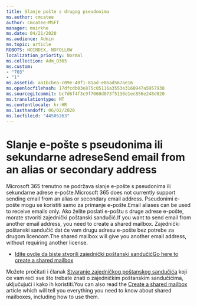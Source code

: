 ```yaml
---
title: Slanje pošte s drugog pseudonima
ms.author: cmcatee
author: cmcatee-MSFT
manager: mnirkhe
ms.date: 04/21/2020
ms.audience: Admin
ms.topic: article
ROBOTS: NOINDEX, NOFOLLOW
localization_priority: Normal
ms.collection: Adm_O365
ms.custom:
- "703"
- "1"
ms.assetid: aa1bcbea-c09e-40f1-81ad-e86ad567ae16
ms.openlocfilehash: 17dfcdb03e875c05116a3553e3160947a5957938
ms.sourcegitcommit: bc7d6f4f3c9f7060d073f5130e1ec856e248d020
ms.translationtype: MT
ms.contentlocale: hr-HR
ms.lasthandoff: 06/02/2020
ms.locfileid: "44505263"
---
```

# <a name="send-email-from-an-alias-or-secondary-address"></a><span data-ttu-id="dba31-102">Slanje e-pošte s pseudonima ili sekundarne adrese</span><span class="sxs-lookup"><span data-stu-id="dba31-102">Send email from an alias or secondary address</span></span>

<span data-ttu-id="dba31-103">Microsoft 365 trenutno ne podržava slanje e-pošte s pseudonima ili sekundarne adrese e-pošte.</span><span class="sxs-lookup"><span data-stu-id="dba31-103">Microsoft 365 does not currently support sending email from an alias or secondary email address.</span></span> <span data-ttu-id="dba31-104">Pseudonimi e-pošte mogu se koristiti samo za primanje e-pošte.</span><span class="sxs-lookup"><span data-stu-id="dba31-104">Email aliases can be used to receive emails only.</span></span> <span data-ttu-id="dba31-105">Ako želite poslati e-poštu s druge adrese e-pošte, morate stvoriti zajednički poštanski sandučić.</span><span class="sxs-lookup"><span data-stu-id="dba31-105">If you want to send email from another email address, you need to create a shared mailbox.</span></span> <span data-ttu-id="dba31-106">Zajednički poštanski sandučić dat će vam drugu adresu e-pošte bez potrebe za drugom licencom.</span><span class="sxs-lookup"><span data-stu-id="dba31-106">The shared mailbox will give you another email address, without requiring another license.</span></span>
  
- [<span data-ttu-id="dba31-107">Idite ovdje da biste stvorili zajednički poštanski sandučić</span><span class="sxs-lookup"><span data-stu-id="dba31-107">Go here to create a shared mailbox</span></span>](https://portal.office.com/AdminPortal/Home#/AssistedGuide/addemailoptions)

<span data-ttu-id="dba31-108">Možete pročitati i članak [Stvaranje zajedničkog poštanskog sandučića](https://docs.microsoft.com/microsoft-365/admin/email/create-a-shared-mailbox) koji će vam reći sve što trebate znati o zajedničkim poštanskim sandučićima, uključujući i kako ih koristiti.</span><span class="sxs-lookup"><span data-stu-id="dba31-108">You can also read the [Create a shared mailbox](https://docs.microsoft.com/microsoft-365/admin/email/create-a-shared-mailbox) article which will tell you everything you need to know about shared mailboxes, including how to use them.</span></span>